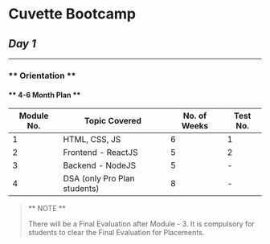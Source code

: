 # Cuvette Bootcamp

## _Day 1_

---

### ** Orientation **

#### ** 4-6 Month Plan **

| Module No. | Topic Covered                | No. of Weeks | Test No. |
| ---------- | ---------------------------- | ------------ | -------- |
| 1          | HTML, CSS, JS                | 6            | 1        |
| 2          | Frontend - ReactJS           | 5            | 2        |
| 3          | Backend - NodeJS             | 5            | -        |
| 4          | DSA (only Pro Plan students) | 8            | -        |

> ** NOTE **
>
> There will be a Final Evaluation after Module - 3. It is compulsory for students to clear the Final Evaluation for Placements.
